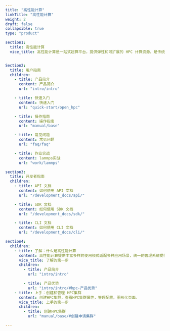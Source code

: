 ```yaml
---
title: "高性能计算"
linkTitle: "高性能计算"
weight: 2
draft: false
collapsible: true
type: "product"

section1:
  title: 高性能计算 
  vice_title: 高性能计算是一站式超算平台，提供弹性和可扩展的 HPC 计算资源，是传统 HPC 技术与云计算技术的融合升级。提供丰富多样的使用模式适配多种应用场景，统一的管理系统提供最优的使用体验，工程师、研究人员可以突破本地 HPC 基础设施限制，快速开始设计创新。


Section2:
  title: 用户指南
  children:
    - title: 产品简介
      content: 产品简介
      url: "intro/intro"

    - title: 快速入门
      content: 快速入门
      url: "quick-start/open_hpc"

    - title: 操作指南
      content: 操作指南
      url: "manual/base"

    - title: 常见问题
      content: 常见问题
      url: "faq/faq"

    - title: 作业实战
      content: lammps实战
      url: "work/lammps"

section3:
  title: 开发者指南
  children:
    - title: API 文档
      content: 如何使用 API 文档
      url: "/development_docs/api/"

    - title: SDK 文档
      content: 如何使用 SDK 文档
      url: "/development_docs/sdk/"

    - title: CLI 文档
      content: 如何使用 CLI 文档
      url: "/development_docs/cli/"

section4:
  children:
    - title: 了解：什么是高性能计算
      content: 高性能计算提供丰富多样的使用模式适配多种应用场景，统一的管理系统提供最优的使用体验，工程师、研究人员可以突破本地 HPC 基础设施限制，快速开始设计创新。
      vice_title: 了解的第一步
      children:
        - title: 产品简介
          url: "intro/intro"

        - title: 产品优势
          url: "intro/intro/#hpc-产品优势"
    - title: 上手：创建和管理 HPC集群
      content: 创建HPC集群，查看HPC集群属性，管理配置，图形化页面。
      vice_title: 上手的第一步
      children:
        - title: 创建HPC集群
          url: "manual/base/#创建申请集群"

---
```



<!-- type: "product" 这个参数表明这是一个产品index页面 -->
<!-- section1 为产品index页面 主标题 副标题 video  video_img为视频图片  -->
<!-- section2 为产品index页面 第一个大块的用户文档配置  -->
<!-- section3 为产品index页面 第二个大块的开发者文档配置  -->
<!-- section4 为产品index页面 第三个大块的学习路径配置  -->
